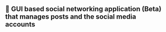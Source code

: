 ## 📱 GUI based social networking application (Beta) that manages posts and the social media accounts

